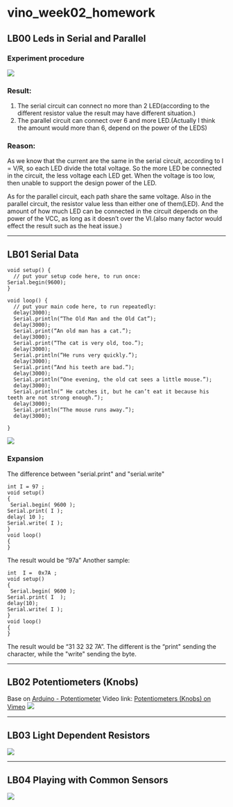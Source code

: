 # vino_week02_homework


## LB00 **Leds in Serial and Parallel**
### Experiment procedure
![](https://tva1.sinaimg.cn/large/006y8mN6gy1g83ww3uvtnj31400u0e89.jpg)
### Result:
1. The serial circuit can connect no more than 2 LED(according to the different resistor value the result may have different situation.)
2. The parallel  circuit can connect over 6 and more LED.(Actually I think the amount would more than 6, depend on the power of the LEDS)
### Reason:
As we know that the current are the same in the serial circuit, according to I = V/R,  so each LED divide the total voltage. So the more LED be connected in the circuit, the less voltage each LED get. When the voltage is too low, then unable to support the design power of the LED.

As for the parallel circuit, each path share the same voltage. Also in the parallel circuit, the resistor value less than either one of them(LED).
And the amount of how much LED can be connected in the circuit depends on the power of the VCC, as long as it doesn’t over the VI.(also many factor would effect the result such as the heat issue.)
- - - -
## LB01 **Serial Data**
``` arduino
void setup() {
  // put your setup code here, to run once:
Serial.begin(9600);
}

void loop() {
  // put your main code here, to run repeatedly:
  delay(3000);
  Serial.println(“The Old Man and the Old Cat”);
  delay(3000);
  Serial.print(“An old man has a cat.”);
  delay(3000);
  Serial.print(“The cat is very old, too.”);
  delay(3000);
  Serial.println(“He runs very quickly.”);
  delay(3000);
  Serial.print(“And his teeth are bad.”);
  delay(3000);
  Serial.println(“One evening, the old cat sees a little mouse.”);
  delay(3000);
  Serial.println(“ He catches it, but he can’t eat it because his teeth are not strong enough.”);
  delay(3000);
  Serial.println(“The mouse runs away.”);
  delay(3000);

}
```

![](https://tva1.sinaimg.cn/large/006y8mN6gy1g83ww4ca5ij30w60u0jzt.jpg)
### Expansion
The difference between "serial.print" and "serial.write"
``` arduino
int I = 97 ;
void setup() 
{ 
 Serial.begin( 9600 );
Serial.print( I );
delay( 10 );
Serial.write( I );
}
void loop()
{
}
```
The result would be “97a”
Another sample:
``` arduino
int  I =  0x7A ;
void setup() 
{ 
 Serial.begin( 9600 );
Serial.print( I  );
delay(10);
Serial.write( I );
}
void loop()
{
}
```
The result would be “31 32 32 7A”.
The different is the “print" sending the character, while the "write"  sending the byte.
- - - -
## LB02 **Potentiometers (Knobs)**
Base on [Arduino - Potentiometer](https://www.arduino.cc/en/tutorial/potentiometer)
Video link: [Potentiometers (Knobs) on Vimeo](https://vimeo.com/367450355)
![](https://tva1.sinaimg.cn/large/006y8mN6gy1g83x06wakij30u0140u0y.jpg)
- - - -
## LB03 **Light Dependent Resistors**

![](https://tva1.sinaimg.cn/large/006y8mN6gy1g83ww4vmb5j30u014045v.jpg)
- - - -
## LB04 **Playing with Common Sensors**

![](https://tva1.sinaimg.cn/large/006y8mN6gy1g83ww5f2msj30u0140drs.jpg)

